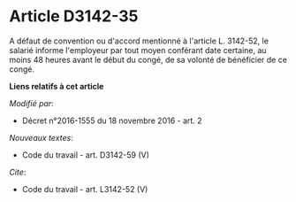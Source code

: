 # Article D3142-35

A défaut de convention ou d'accord mentionné à l'article L. 3142-52, le salarié informe l'employeur par tout moyen conférant
date certaine, au moins 48 heures avant le début du congé, de sa volonté de bénéficier de ce congé.

**Liens relatifs à cet article**

_Modifié par_:

  - Décret n°2016-1555 du 18 novembre 2016 - art. 2

_Nouveaux textes_:

  - Code du travail - art. D3142-59 (V)

_Cite_:

  - Code du travail - art. L3142-52 (V)
